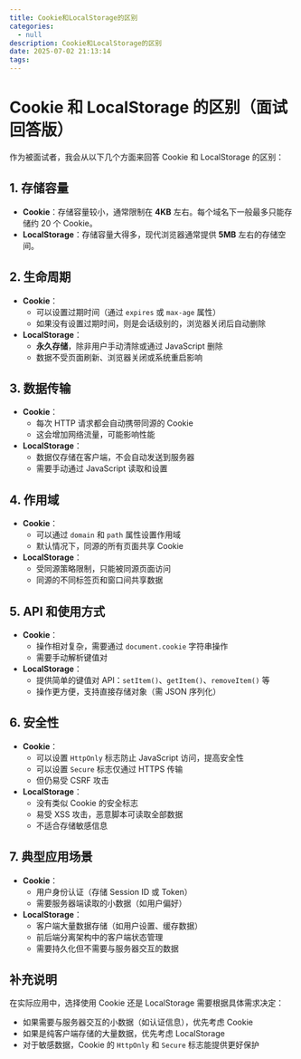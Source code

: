 ```yaml
---
title: Cookie和LocalStorage的区别
categories:
  - null
description: Cookie和LocalStorage的区别
date: 2025-07-02 21:13:14
tags:
---
```


# Cookie 和 LocalStorage 的区别（面试回答版）

作为被面试者，我会从以下几个方面来回答 Cookie 和 LocalStorage 的区别：

## 1. 存储容量
- **Cookie**：存储容量较小，通常限制在 **4KB** 左右。每个域名下一般最多只能存储约 20 个 Cookie。
- **LocalStorage**：存储容量大得多，现代浏览器通常提供 **5MB** 左右的存储空间。

## 2. 生命周期
- **Cookie**：
  - 可以设置过期时间（通过 `expires` 或 `max-age` 属性）
  - 如果没有设置过期时间，则是会话级别的，浏览器关闭后自动删除
- **LocalStorage**：
  - **永久存储**，除非用户手动清除或通过 JavaScript 删除
  - 数据不受页面刷新、浏览器关闭或系统重启影响

## 3. 数据传输
- **Cookie**：
  - 每次 HTTP 请求都会自动携带同源的 Cookie
  - 这会增加网络流量，可能影响性能
- **LocalStorage**：
  - 数据仅存储在客户端，不会自动发送到服务器
  - 需要手动通过 JavaScript 读取和设置

## 4. 作用域
- **Cookie**：
  - 可以通过 `domain` 和 `path` 属性设置作用域
  - 默认情况下，同源的所有页面共享 Cookie
- **LocalStorage**：
  - 受同源策略限制，只能被同源页面访问
  - 同源的不同标签页和窗口间共享数据

## 5. API 和使用方式
- **Cookie**：
  - 操作相对复杂，需要通过 `document.cookie` 字符串操作
  - 需要手动解析键值对
- **LocalStorage**：
  - 提供简单的键值对 API：`setItem()`、`getItem()`、`removeItem()` 等
  - 操作更方便，支持直接存储对象（需 JSON 序列化）

## 6. 安全性
- **Cookie**：
  - 可以设置 `HttpOnly` 标志防止 JavaScript 访问，提高安全性
  - 可以设置 `Secure` 标志仅通过 HTTPS 传输
  - 但仍易受 CSRF 攻击
- **LocalStorage**：
  - 没有类似 Cookie 的安全标志
  - 易受 XSS 攻击，恶意脚本可读取全部数据
  - 不适合存储敏感信息

## 7. 典型应用场景
- **Cookie**：
  - 用户身份认证（存储 Session ID 或 Token）
  - 需要服务器端读取的小数据（如用户偏好）
- **LocalStorage**：
  - 客户端大量数据存储（如用户设置、缓存数据）
  - 前后端分离架构中的客户端状态管理
  - 需要持久化但不需要与服务器交互的数据

## 补充说明

在实际应用中，选择使用 Cookie 还是 LocalStorage 需要根据具体需求决定：
- 如果需要与服务器交互的小数据（如认证信息），优先考虑 Cookie
- 如果是纯客户端存储的大量数据，优先考虑 LocalStorage
- 对于敏感数据，Cookie 的 `HttpOnly` 和 `Secure` 标志能提供更好保护
